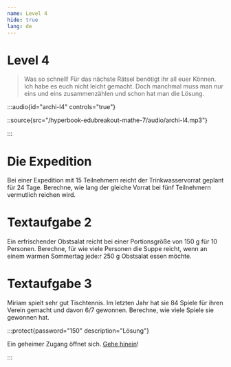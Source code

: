 ```yaml
---
name: Level 4
hide: true
lang: de
---
```


# Level 4

> Was so schnell! Für das nächste Rätsel benötigt ihr all euer Können. Ich habe es euch nicht leicht gemacht. Doch manchmal muss man nur eins und eins zusammenzählen und schon hat man die Lösung.

:::audio{id="archi-l4" controls="true"}

::source{src="/hyperbook-edubreakout-mathe-7/audio/archi-l4.mp3"}

:::

# Die Expedition

Bei einer Expedition mit 15 Teilnehmern reicht der Trinkwasservorrat geplant für 24 Tage. Berechne, wie lang der gleiche Vorrat bei fünf Teilnehmern vermutlich reichen wird.

# Textaufgabe 2

Ein erfrischender Obstsalat reicht bei einer Portionsgröße von 150 g für 10 Personen. Berechne, für wie viele Personen die Suppe reicht, wenn an einem warmen Sommertag jede:r 250 g Obstsalat essen möchte.

# Textaufgabe 3

Miriam spielt sehr gut Tischtennis. Im letzten Jahr hat sie 84 Spiele für ihren Verein gemacht und davon 6/7 gewonnen. Berechne, wie viele Spiele sie gewonnen hat.

:::protect{password="150" description="Lösung"}

Ein geheimer Zugang öffnet sich. [Gehe hinein](/vxynmvsdlkfs-geschafft)!

:::